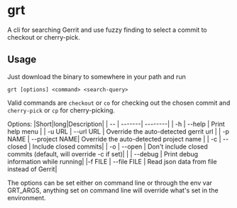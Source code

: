 # grt

A cli for searching Gerrit and use fuzzy finding to select a commit to checkout or cherry-pick.

## Usage

Just download the binary to somewhere in your path and run

`grt [options] <command> <search-query>`

Valid commands are `checkout` or `co` for checking out the chosen commit and `cherry-pick` or `cp` for cherry-picking.

Options:
|Short|long|Description|
| -- | -------| --------|
| -h | --help |     Print help menu |
| -u URL | --url URL  |     Override the auto-detected gerrit url |
| -p NAME | --project NAME|  Override the auto-detected project name |
| -c | --closed     |   Include closed commits|
| -o | --open       |   Don't include closed commits (default, will override -c if set)|
|   | --debug      |   Print debug information while running|
|-f FILE | --file FILE  |   Read json data from file instead of Gerrit|

The options can be set either on command line or through
the env var GRT_ARGS, anything set on command line will
override what's set in the environment.
